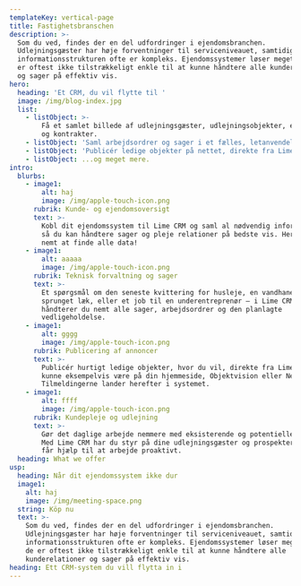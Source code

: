 ```yaml
---
templateKey: vertical-page
title: Fastighetsbranschen
description: >-
  Som du ved, findes der en del udfordringer i ejendomsbranchen.
  Udlejningsgæster har høje forventninger til serviceniveauet, samtidig med at
  informationsstrukturen ofte er kompleks. Ejendomssystemer løser meget, men de
  er oftest ikke tilstrækkeligt enkle til at kunne håndtere alle kunderelationer
  og sager på effektiv vis.
hero:
  heading: 'Et CRM, du vil flytte til '
  image: /img/blog-index.jpg
  list:
    - listObject: >-
        Få et samlet billede af udlejningsgæster, udlejningsobjekter, ejendomme
        og kontrakter.
    - listObject: 'Saml arbejdsordrer og sager i et fælles, letanvendeligt flow.'
    - listObject: 'Publicér ledige objekter på nettet, direkte fra Lime CRM.'
    - listObject: ...og meget mere.
intro:
  blurbs:
    - image1:
        alt: haj
        image: /img/apple-touch-icon.png
      rubrik: Kunde- og ejendomsoversigt
      text: >-
        Kobl dit ejendomssystem til Lime CRM og saml al nødvendig information,
        så du kan håndtere sager og pleje relationer på bedste vis. Her er det
        nemt at finde alle data!
    - image1:
        alt: aaaaa
        image: /img/apple-touch-icon.png
      rubrik: Teknisk forvaltning og sager
      text: >-
        Et spørgsmål om den seneste kvittering for husleje, en vandhane, der er
        sprunget læk, eller et job til en underentreprenør – i Lime CRM
        håndterer du nemt alle sager, arbejdsordrer og den planlagte
        vedligeholdelse.
    - image1:
        alt: gggg
        image: /img/apple-touch-icon.png
      rubrik: Publicering af annoncer
      text: >-
        Publicér hurtigt ledige objekter, hvor du vil, direkte fra Lime CRM. Det
        kunne eksempelvis være på din hjemmeside, Objektvision eller Newst.
        Tilmeldingerne lander herefter i systemet.
    - image1:
        alt: ffff
        image: /img/apple-touch-icon.png
      rubrik: Kundepleje og udlejning
      text: >-
        Gør det daglige arbejde nemmere med eksisterende og potentielle kunder.
        Med Lime CRM har du styr på dine udlejningsgæster og prospekter, og du
        får hjælp til at arbejde proaktivt.
  heading: What we offer
usp:
  heading: Når dit ejendomssystem ikke dur
  image1:
    alt: haj
    image: /img/meeting-space.png
  string: Köp nu
  text: >-
    Som du ved, findes der en del udfordringer i ejendomsbranchen.
    Udlejningsgæster har høje forventninger til serviceniveauet, samtidig med at
    informationsstrukturen ofte er kompleks. Ejendomssystemer løser meget, men
    de er oftest ikke tilstrækkeligt enkle til at kunne håndtere alle
    kunderelationer og sager på effektiv vis.
heading: Ett CRM-system du vill flytta in i
---
```


